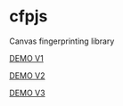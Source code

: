 # cfpjs
Canvas fingerprinting library

[DEMO V1](https://raw.githack.com/lemon-mint/cfpjs/main/v1.html)

[DEMO V2](https://raw.githack.com/lemon-mint/cfpjs/main/v2.html)

[DEMO V3](https://rawcdn.githack.com/lemon-mint/cfpjs/0719f40f2cb071fae612b4e6232d4ea71e76dd12/v3.html)
